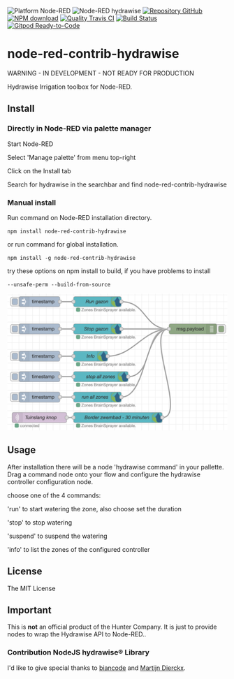 ![Platform Node-RED](http://b.repl.ca/v1/Platform-Node--RED-red.png)
![Node-RED hydrawise](http://b.repl.ca/v1/Contribution-hydrawise-blue.png)
[![Repository GitHub](http://b.repl.ca/v1/Repository-GitHub-orange.png)](https://github.com/RonB/node-red-contrib-hydrawise)
[![NPM download](https://img.shields.io/npm/dm/node-red-contrib-hydrawise.svg)](http://www.npm-stats.com/~packages/node-red-contrib-hydrawise)
[![Quality Travis CI](http://b.repl.ca/v1/Quality-Travis_CI-green.png)](https://travis-ci.org/RonB/node-red-contrib-hydrawise)
[![Build Status](https://travis-ci.org/RonB/node-red-contrib-hydrawise.svg?branch=master)](https://travis-ci.org/RonB/node-red-contrib-hydrawise)
[![Gitpod Ready-to-Code](https://img.shields.io/badge/Gitpod-ready--to--code-blue?logo=gitpod)](https://gitpod.io/#https://github.com/RonB/node-red-contrib-hydrawise)

# node-red-contrib-hydrawise

WARNING - IN DEVELOPMENT - NOT READY FOR PRODUCTION

Hydrawise Irrigation toolbox for Node-RED.

## Install

### Directly in Node-RED via palette manager

Start Node-RED

Select 'Manage palette' from menu top-right

Click on the Install tab

Search for hydrawise in the searchbar and find node-red-contrib-hydrawise

### Manual install
Run command on Node-RED installation directory.

	npm install node-red-contrib-hydrawise 

or run command for global installation.

	npm install -g node-red-contrib-hydrawise 

try these options on npm install to build, if you have problems to install

    --unsafe-perm --build-from-source
    
![Flow Example](images/hydrawiseFlowExamples.png)

## Usage

After installation there will be a node 'hydrawise command' in your pallette. Drag a command node onto your flow and configure the hydrawise controller configuration node.

choose one of the 4 commands:

'run' to start watering the zone, also choose set the duration

'stop' to stop watering

'suspend' to suspend the watering

'info' to list the zones of the configured controller 


## License

The MIT License

## Important

This is **not** an official product of the Hunter Company.
It is just to provide nodes to wrap the Hydrawise API to Node-RED.. 

### Contribution NodeJS hydrawise® Library

I'd like to give special thanks to [biancode][1] and [Martijn Dierckx][2]. 


[1]:https://github.com/sponsors/biancode
[2]:https://github.com/martijndierckx/
